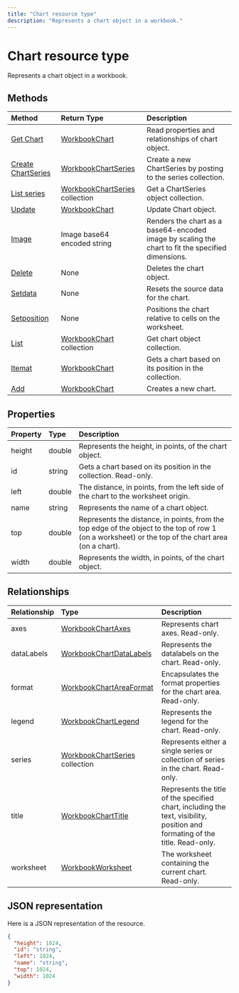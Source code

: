 ```yaml
---
title: "Chart resource type"
description: "Represents a chart object in a workbook."
---
```


# Chart resource type

Represents a chart object in a workbook.


## Methods

| Method		   | Return Type	|Description|
|:---------------|:--------|:----------|
|[Get Chart](../api/chart-get.md) | [WorkbookChart](chart.md) |Read properties and relationships of chart object.|
|[Create ChartSeries](../api/chart-post-series.md) |[WorkbookChartSeries](chartseries.md)| Create a new ChartSeries by posting to the series collection.|
|[List series](../api/chart-list-series.md) |[WorkbookChartSeries](chartseries.md) collection| Get a ChartSeries object collection.|
|[Update](../api/chart-update.md) | [WorkbookChart](chart.md)	|Update Chart object. |
|[Image](../api/chart-image.md)|Image base64 encoded string|Renders the chart as a base64-encoded image by scaling the chart to fit the specified dimensions.|
|[Delete](../api/chart-delete.md)|None|Deletes the chart object.|
|[Setdata](../api/chart-setdata.md)|None|Resets the source data for the chart.|
|[Setposition](../api/chart-setposition.md)|None|Positions the chart relative to cells on the worksheet.|
|[List](../api/chart-list.md) | [WorkbookChart](chart.md) collection |Get chart object collection. |
|[Itemat](../api/chartcollection-itemat.md)|[WorkbookChart](chart.md)|Gets a chart based on its position in the collection.|
|[Add](../api/chartcollection-add.md)|[WorkbookChart](chart.md)|Creates a new chart.|

## Properties
| Property	   | Type	|Description|
|:---------------|:--------|:----------|
|height|double|Represents the height, in points, of the chart object.|
|id|string|Gets a chart based on its position in the collection. Read-only.|
|left|double|The distance, in points, from the left side of the chart to the worksheet origin.|
|name|string|Represents the name of a chart object.|
|top|double|Represents the distance, in points, from the top edge of the object to the top of row 1 (on a worksheet) or the top of the chart area (on a chart).|
|width|double|Represents the width, in points, of the chart object.|

## Relationships
| Relationship | Type	|Description|
|:---------------|:--------|:----------|
|axes|[WorkbookChartAxes](chartaxes.md)|Represents chart axes. Read-only.|
|dataLabels|[WorkbookChartDataLabels](chartdatalabels.md)|Represents the datalabels on the chart. Read-only.|
|format|[WorkbookChartAreaFormat](chartareaformat.md)|Encapsulates the format properties for the chart area. Read-only.|
|legend|[WorkbookChartLegend](chartlegend.md)|Represents the legend for the chart. Read-only.|
|series|[WorkbookChartSeries](chartseries.md) collection|Represents either a single series or collection of series in the chart. Read-only.|
|title|[WorkbookChartTitle](charttitle.md)|Represents the title of the specified chart, including the text, visibility, position and formating of the title. Read-only.|
|worksheet|[WorkbookWorksheet](worksheet.md)|The worksheet containing the current chart. Read-only.|

## JSON representation

Here is a JSON representation of the resource.

<!--{
  "blockType": "resource",
  "optionalProperties": [],
  "keyProperty": "id",
  "baseType": "microsoft.graph.entity",
  "@odata.type": "microsoft.graph.workbookChart"
}-->

```json
{
  "height": 1024,
  "id": "string",
  "left": 1024,
  "name": "string",
  "top": 1024,
  "width": 1024
}

```

<!-- uuid: 8fcb5dbc-d5aa-4681-8e31-b001d5168d79
2015-10-25 14:57:30 UTC -->
<!-- {
  "type": "#page.annotation",
  "description": "Chart resource",
  "keywords": "",
  "section": "documentation",
  "tocPath": ""
}-->